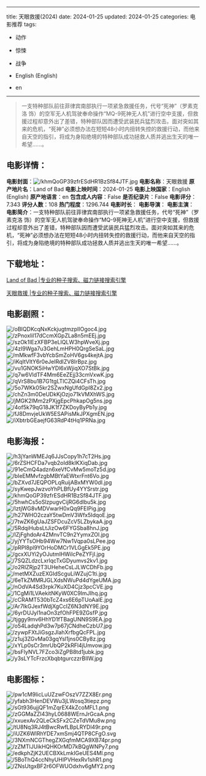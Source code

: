 
---
title: 天眼救援(2024)
date: 2024-01-25
updated: 2024-01-25
categories: 电影推荐
tags:
- 动作
- 惊悚
- 战争

- English (English)
- en
---


> 一支特种部队前往菲律宾南部执行一项紧急救援任务，代号“死神”（罗素克洛 饰）的空军无人机驾驶奉命操作“MQ-9死神无人机”进行空中支援，但救援过程却意外出了差错，特种部队因而遭受武装民兵猛烈攻击。面对突如其来的危机，“死神”必须想办法在短短48小时内扭转失控的救援行动，而他来自天空的指引，将成为身陷绝境的特种部队成功拯救人质并逃出生天的唯一希望……。

## **电影详情**：

**电影封面**：<img src="https://image.tmdb.org/t/p/w200/khmQoGP39zfrESdHR1BzSf84JTF.jpg" alt="/khmQoGP39zfrESdHR1BzSf84JTF.jpg" title="/khmQoGP39zfrESdHR1BzSf84JTF.jpg">
**电影名称**：天眼救援
**原产地片名**：Land of Bad
**电影上映时间**：2024-01-25
**电影上映国家**：English (English)
**原产地语言**：en
**包含成人内容**：False
**是否纪录片**：False
**电影评分**：7.343
**评分人数**：108
**热门程度**：1296.744
**电影时长**：
**电影导演**：
**电影主演**：
**电影简介**：一支特种部队前往菲律宾南部执行一项紧急救援任务，代号“死神”（罗素克洛 饰）的空军无人机驾驶奉命操作“MQ-9死神无人机”进行空中支援，但救援过程却意外出了差错，特种部队因而遭受武装民兵猛烈攻击。面对突如其来的危机，“死神”必须想办法在短短48小时内扭转失控的救援行动，而他来自天空的指引，将成为身陷绝境的特种部队成功拯救人质并逃出生天的唯一希望……。

## **下载地址**：
[Land of Bad |专业的种子搜索、磁力链接搜索引擎](https://movie.amd794.com:2083/?search=Land%20of%20Bad&ordering=&mode=match_phrase&page_size=10&page=1)

[天眼救援 |专业的种子搜索、磁力链接搜索引擎](https://movie.amd794.com:2083/?search=%E5%A4%A9%E7%9C%BC%E6%95%91%E6%8F%B4&ordering=&mode=match_phrase&page_size=10&page=1)
 

## **电影剧照**：
<img src="https://image.tmdb.org/t/p/original/oBIQDKcqNxKckjugtmzpIIOgoc4.jpg" alt="/oBIQDKcqNxKckjugtmzpIIOgoc4.jpg" title="/oBIQDKcqNxKckjugtmzpIIOgoc4.jpg"><img src="https://image.tmdb.org/t/p/original/zPnoxlil17dCcmXGpZLa8n5mEEj.jpg" alt="/zPnoxlil17dCcmXGpZLa8n5mEEj.jpg" title="/zPnoxlil17dCcmXGpZLa8n5mEEj.jpg"><img src="https://image.tmdb.org/t/p/original/szOk1IEzXFBP3eLIQLW3hpWveXj.jpg" alt="/szOk1IEzXFBP3eLIQLW3hpWveXj.jpg" title="/szOk1IEzXFBP3eLIQLW3hpWveXj.jpg"><img src="https://image.tmdb.org/t/p/original/4zI9Wga7u3GehLmHPH0QrgSeSaL.jpg" alt="/4zI9Wga7u3GehLmHPH0QrgSeSaL.jpg" title="/4zI9Wga7u3GehLmHPH0QrgSeSaL.jpg"><img src="https://image.tmdb.org/t/p/original/mMkwfF3vbYcbSmZoHV6gs4kejtA.jpg" alt="/mMkwfF3vbYcbSmZoHV6gs4kejtA.jpg" title="/mMkwfF3vbYcbSmZoHV6gs4kejtA.jpg"><img src="https://image.tmdb.org/t/p/original/iKqItVltY6r0eJeIRdIZV8IrBpz.jpg" alt="/iKqItVltY6r0eJeIRdIZV8IrBpz.jpg" title="/iKqItVltY6r0eJeIRdIZV8IrBpz.jpg"><img src="https://image.tmdb.org/t/p/original/vu1GNOK5iHwYDl6xWjiqXO7StBk.jpg" alt="/vu1GNOK5iHwYDl6xWjiqXO7StBk.jpg" title="/vu1GNOK5iHwYDl6xWjiqXO7StBk.jpg"><img src="https://image.tmdb.org/t/p/original/q7w6VldTF4Mm6EeZEjj33cmVxwK.jpg" alt="/q7w6VldTF4Mm6EeZEjj33cmVxwK.jpg" title="/q7w6VldTF4Mm6EeZEjj33cmVxwK.jpg"><img src="https://image.tmdb.org/t/p/original/qVrS8bu1B7G1tgLTlCZQi4CFsTh.jpg" alt="/qVrS8bu1B7G1tgLTlCZQi4CFsTh.jpg" title="/qVrS8bu1B7G1tgLTlCZQi4CFsTh.jpg"><img src="https://image.tmdb.org/t/p/original/5o7WKk05kr2SZwxNgUfdGpI8Zx2.jpg" alt="/5o7WKk05kr2SZwxNgUfdGpI8Zx2.jpg" title="/5o7WKk05kr2SZwxNgUfdGpI8Zx2.jpg"><img src="https://image.tmdb.org/t/p/original/chZn3m0DeUDkKjOzjo71kVMXhWS.jpg" alt="/chZn3m0DeUDkKjOzjo71kVMXhWS.jpg" title="/chZn3m0DeUDkKjOzjo71kVMXhWS.jpg"><img src="https://image.tmdb.org/t/p/original/jMGK2IMm2zPXjgEpcPhkapOg5ns.jpg" alt="/jMGK2IMm2zPXjgEpcPhkapOg5ns.jpg" title="/jMGK2IMm2zPXjgEpcPhkapOg5ns.jpg"><img src="https://image.tmdb.org/t/p/original/4of5k79qG18JK1f7ZKDoyByPb1y.jpg" alt="/4of5k79qG18JK1f7ZKDoyByPb1y.jpg" title="/4of5k79qG18JK1f7ZKDoyByPb1y.jpg"><img src="https://image.tmdb.org/t/p/original/fJ8DmvjeUkW5ESAPisMkJPXgmEN.jpg" alt="/fJ8DmvjeUkW5ESAPisMkJPXgmEN.jpg" title="/fJ8DmvjeUkW5ESAPisMkJPXgmEN.jpg"><img src="https://image.tmdb.org/t/p/original/iXbtrbGEaejfG63RdP4tHq1PRNa.jpg" alt="/iXbtrbGEaejfG63RdP4tHq1PRNa.jpg" title="/iXbtrbGEaejfG63RdP4tHq1PRNa.jpg">

## **电影海报**：
<img src="https://image.tmdb.org/t/p/original/h3jYanWMEJq6JJsCopy1h7cT2Hs.jpg" alt="/h3jYanWMEJq6JJsCopy1h7cT2Hs.jpg" title="/h3jYanWMEJq6JJsCopy1h7cT2Hs.jpg"><img src="https://image.tmdb.org/t/p/original/6rZSHCFDa7vqb2oId8kIKXiqDab.jpg" alt="/6rZSHCFDa7vqb2oId8kIKXiqDab.jpg" title="/6rZSHCFDa7vqb2oId8kIKXiqDab.jpg"><img src="https://image.tmdb.org/t/p/original/91eCmQ4adzn6xeVfCvMw5moTz5d.jpg" alt="/91eCmQ4adzn6xeVfCvMw5moTz5d.jpg" title="/91eCmQ4adzn6xeVfCvMw5moTz5d.jpg"><img src="https://image.tmdb.org/t/p/original/bIeEMMvfzgbMBtYaEWtxrFnt6Vo.jpg" alt="/bIeEMMvfzgbMBtYaEWtxrFnt6Vo.jpg" title="/bIeEMMvfzgbMBtYaEWtxrFnt6Vo.jpg"><img src="https://image.tmdb.org/t/p/original/bZXvd7JEQPOPLqRuijABxMYW0dI.jpg" alt="/bZXvd7JEQPOPLqRuijABxMYW0dI.jpg" title="/bZXvd7JEQPOPLqRuijABxMYW0dI.jpg"><img src="https://image.tmdb.org/t/p/original/syKwepJwzvoYhPLBfUy4YYSrstr.jpg" alt="/syKwepJwzvoYhPLBfUy4YYSrstr.jpg" title="/syKwepJwzvoYhPLBfUy4YYSrstr.jpg"><img src="https://image.tmdb.org/t/p/original/khmQoGP39zfrESdHR1BzSf84JTF.jpg" alt="/khmQoGP39zfrESdHR1BzSf84JTF.jpg" title="/khmQoGP39zfrESdHR1BzSf84JTF.jpg"><img src="https://image.tmdb.org/t/p/original/5hwhCs5oSlzpugvCijRG6dlbu5k.jpg" alt="/5hwhCs5oSlzpugvCijRG6dlbu5k.jpg" title="/5hwhCs5oSlzpugvCijRG6dlbu5k.jpg"><img src="https://image.tmdb.org/t/p/original/lztjWG8vMDVwarH0xQq9FEIPig.jpg" alt="/lztjWG8vMDVwarH0xQq9FEIPig.jpg" title="/lztjWG8vMDVwarH0xQq9FEIPig.jpg"><img src="https://image.tmdb.org/t/p/original/h27WHO2czaY5twDmV3Wfx5IdqoE.jpg" alt="/h27WHO2czaY5twDmV3Wfx5IdqoE.jpg" title="/h27WHO2czaY5twDmV3Wfx5IdqoE.jpg"><img src="https://image.tmdb.org/t/p/original/7twZK6gUaJZSFDcuZcV5LZbykaA.jpg" alt="/7twZK6gUaJZSFDcuZcV5LZbykaA.jpg" title="/7twZK6gUaJZSFDcuZcV5LZbykaA.jpg"><img src="https://image.tmdb.org/t/p/original/5RdqiHubsLtJizOw6FYGSba8hnJ.jpg" alt="/5RdqiHubsLtJizOw6FYGSba8hnJ.jpg" title="/5RdqiHubsLtJizOw6FYGSba8hnJ.jpg"><img src="https://image.tmdb.org/t/p/original/lZjFghdoAr4ZMnvTC9n2YymxZOl.jpg" alt="/lZjFghdoAr4ZMnvTC9n2YymxZOl.jpg" title="/lZjFghdoAr4ZMnvTC9n2YymxZOl.jpg"><img src="https://image.tmdb.org/t/p/original/yjYYTsOHb94Ww7Nw1Vqpa0sLPee.jpg" alt="/yjYYTsOHb94Ww7Nw1Vqpa0sLPee.jpg" title="/yjYYTsOHb94Ww7Nw1Vqpa0sLPee.jpg"><img src="https://image.tmdb.org/t/p/original/pRPI8pl9YOrHoDMCr1VLGgEk5PE.jpg" alt="/pRPI8pl9YOrHoDMCr1VLGgEk5PE.jpg" title="/pRPI8pl9YOrHoDMCr1VLGgEk5PE.jpg"><img src="https://image.tmdb.org/t/p/original/gcxXUYi2yOJutmIHWiIcPeZYFjI.jpg" alt="/gcxXUYi2yOJutmIHWiIcPeZYFjI.jpg" title="/gcxXUYi2yOJutmIHWiIcPeZYFjI.jpg"><img src="https://image.tmdb.org/t/p/original/7SQZLdzcLxrlqcTxGDyumvs2kv1.jpg" alt="/7SQZLdzcLxrlqcTxGDyumvs2kv1.jpg" title="/7SQZLdzcLxrlqcTxGDyumvs2kv1.jpg"><img src="https://image.tmdb.org/t/p/original/o2RIZRjp2T3UHeheCsLJLWCDhFb.jpg" alt="/o2RIZRjp2T3UHeheCsLJLWCDhFb.jpg" title="/o2RIZRjp2T3UHeheCsLJLWCDhFb.jpg"><img src="https://image.tmdb.org/t/p/original/metMXZuzEXGIdScguLiWZujC1ti.jpg" alt="/metMXZuzEXGIdScguLiWZujC1ti.jpg" title="/metMXZuzEXGIdScguLiWZujC1ti.jpg"><img src="https://image.tmdb.org/t/p/original/6eTkZMMRJGLXdsNWuPd4dYgeUMA.jpg" alt="/6eTkZMMRJGLXdsNWuPd4dYgeUMA.jpg" title="/6eTkZMMRJGLXdsNWuPd4dYgeUMA.jpg"><img src="https://image.tmdb.org/t/p/original/nOdVA4Sd3rpk7KuXD4Cjz3pcCVE.jpg" alt="/nOdVA4Sd3rpk7KuXD4Cjz3pcCVE.jpg" title="/nOdVA4Sd3rpk7KuXD4Cjz3pcCVE.jpg"><img src="https://image.tmdb.org/t/p/original/1CgMi1LVAekitNKyW0XC9ImJIhq.jpg" alt="/1CgMi1LVAekitNKyW0XC9ImJIhq.jpg" title="/1CgMi1LVAekitNKyW0XC9ImJIhq.jpg"><img src="https://image.tmdb.org/t/p/original/cCRAMT530bTcZ4xs6E6pTUoAalE.jpg" alt="/cCRAMT530bTcZ4xs6E6pTUoAalE.jpg" title="/cCRAMT530bTcZ4xs6E6pTUoAalE.jpg"><img src="https://image.tmdb.org/t/p/original/Ar7IkGJexfWdjXgCcIZ6N3dNY9E.jpg" alt="/Ar7IkGJexfWdjXgCcIZ6N3dNY9E.jpg" title="/Ar7IkGJexfWdjXgCcIZ6N3dNY9E.jpg"><img src="https://image.tmdb.org/t/p/original/6yrDUJyl1naOn3zfOhFPE9ZGsfP.jpg" alt="/6yrDUJyl1naOn3zfOhFPE9ZGsfP.jpg" title="/6yrDUJyl1naOn3zfOhFPE9ZGsfP.jpg"><img src="https://image.tmdb.org/t/p/original/tjggy9mv6HhYD1fTBagUNN9S9EA.jpg" alt="/tjggy9mv6HhYD1fTBagUNN9S9EA.jpg" title="/tjggy9mv6HhYD1fTBagUNN9S9EA.jpg"><img src="https://image.tmdb.org/t/p/original/o54LadqhPd3w7p67jCNdheCzbU7.jpg" alt="/o54LadqhPd3w7p67jCNdheCzbU7.jpg" title="/o54LadqhPd3w7p67jCNdheCzbU7.jpg"><img src="https://image.tmdb.org/t/p/original/zywpFXtJiGsgzJlahXrfbgQcFPL.jpg" alt="/zywpFXtJiGsgzJlahXrfbgQcFPL.jpg" title="/zywpFXtJiGsgzJlahXrfbgQcFPL.jpg"><img src="https://image.tmdb.org/t/p/original/z1uj3ZGvMa03gqYsl1jns0CBy8z.jpg" alt="/z1uj3ZGvMa03gqYsl1jns0CBy8z.jpg" title="/z1uj3ZGvMa03gqYsl1jns0CBy8z.jpg"><img src="https://image.tmdb.org/t/p/original/xYLp0sCr3mrUbQP2kRFl4jUmvow.jpg" alt="/xYLp0sCr3mrUbQP2kRFl4jUmvow.jpg" title="/xYLp0sCr3mrUbQP2kRFl4jUmvow.jpg"><img src="https://image.tmdb.org/t/p/original/bsFlyNVL7FZco3iZgPB8td1jubk.jpg" alt="/bsFlyNVL7FZco3iZgPB8td1jubk.jpg" title="/bsFlyNVL7FZco3iZgPB8td1jubk.jpg"><img src="https://image.tmdb.org/t/p/original/y3sLYTcFrzcXbqbtgurczzrBIIW.jpg" alt="/y3sLYTcFrzcXbqbtgurczzrBIIW.jpg" title="/y3sLYTcFrzcXbqbtgurczzrBIIW.jpg">

## **电影图标**：
<img src="https://image.tmdb.org/t/p/original/pw1cM9IicLuUZzwFOszV7ZZX8Er.png" alt="/pw1cM9IicLuUZzwFOszV7ZZX8Er.png" title="/pw1cM9IicLuUZzwFOszV7ZZX8Er.png"><img src="https://image.tmdb.org/t/p/original/yfabh3HenDEVWu3jLWosq3tiepz.png" alt="/yfabh3HenDEVWu3jLWosq3tiepz.png" title="/yfabh3HenDEVWu3jLWosq3tiepz.png"><img src="https://image.tmdb.org/t/p/original/sGt936ujjQF1mZqrEX4kZcoMFL1.png" alt="/sGt936ujjQF1mZqrEX4kZcoMFL1.png" title="/sGt936ujjQF1mZqrEX4kZcoMFL1.png"><img src="https://image.tmdb.org/t/p/original/zGGMaZZI43hyL0688WErnJrGcaA.png" alt="/zGGMaZZI43hyL0688WErnJrGcaA.png" title="/zGGMaZZI43hyL0688WErnJrGcaA.png"><img src="https://image.tmdb.org/t/p/original/xxuexAv2QLeCkSFx2CZeTdVMu8w.png" alt="/xxuexAv2QLeCkSFx2CZeTdVMu8w.png" title="/xxuexAv2QLeCkSFx2CZeTdVMu8w.png"><img src="https://image.tmdb.org/t/p/original/tU8Nq3RJ4tBwcRwfLBpLRYDl49r.png" alt="/tU8Nq3RJ4tBwcRwfLBpLRYDl49r.png" title="/tU8Nq3RJ4tBwcRwfLBpLRYDl49r.png"><img src="https://image.tmdb.org/t/p/original/iUZK6WlRhYDE7xmSmj4QTP8CFgO.svg" alt="/iUZK6WlRhYDE7xmSmj4QTP8CFgO.svg" title="/iUZK6WlRhYDE7xmSmj4QTP8CFgO.svg"><img src="https://image.tmdb.org/t/p/original/3NXmNCGThegZXGqfmMCA9XB74pr.png" alt="/3NXmNCGThegZXGqfmMCA9XB74pr.png" title="/3NXmNCGThegZXGqfmMCA9XB74pr.png"><img src="https://image.tmdb.org/t/p/original/zZMTlJUikHQHKOrMD7kBQgWNPy7.png" alt="/zZMTlJUikHQHKOrMD7kBQgWNPy7.png" title="/zZMTlJUikHQHKOrMD7kBQgWNPy7.png"><img src="https://image.tmdb.org/t/p/original/edkphZjK2UECBXkLmkIGeUES4Ml.png" alt="/edkphZjK2UECBXkLmkIGeUES4Ml.png" title="/edkphZjK2UECBXkLmkIGeUES4Ml.png"><img src="https://image.tmdb.org/t/p/original/5BoThQ4ccNhyUHIPVHexRv1shR1.png" alt="/5BoThQ4ccNhyUHIPVHexRv1shR1.png" title="/5BoThQ4ccNhyUHIPVHexRv1shR1.png"><img src="https://image.tmdb.org/t/p/original/ZNsUtgxBF2r6OFWUOdxhv6gMY2.png" alt="/ZNsUtgxBF2r6OFWUOdxhv6gMY2.png" title="/ZNsUtgxBF2r6OFWUOdxhv6gMY2.png">
